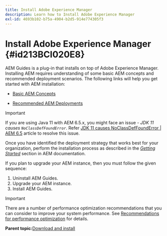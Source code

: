 ```yaml
---
title: Install Adobe Experience Manager
description: Learn how to Install Adobe Experience Manager
exl-id: 4693b102-b75a-4904-b2d5-914e774305f3
---
```

# Install Adobe Experience Manager {#id213BCI020E8}

AEM Guides is a plug-in that installs on top of Adobe Experience Manager. Installing AEM requires understanding of some basic AEM concepts and recommended deployment scenarios. The following links will help you get started with AEM installation:

-   [Basic AEM Concepts](https://helpx.adobe.com/experience-manager/6-5/sites/deploying/using/deploy.html#BasicConcepts)

-   [Recommended AEM Deployments](https://helpx.adobe.com/experience-manager/6-5/sites/deploying/using/recommended-deploys.html)


>[!IMPORTANT]
>
> If you are using Java 11 with AEM 6.5.x, you might face an issue - *JDK 11 causes `NoClassDefFoundError`*. Refer [JDK 11 causes NoClassDefFoundError \| AEM 6.5](https://helpx.adobe.com/experience-manager/kb/jdk-11-causes-noclassdeffounderror---aem-6-5.html) article to resolve this issue.

Once you have identified the deployment strategy that works best for your organization, perform the installation process as described in the *[Getting Started](https://helpx.adobe.com/experience-manager/6-5/sites/deploying/using/deploy.html#GettingStarted)* section in AEM documentation.

If you plan to upgrade your AEM instance, then you must follow the given sequence:

1.  Uninstall AEM Guides.
1.  Upgrade your AEM instance.
1.  Install AEM Guides.

>[!IMPORTANT]
>
> There are a number of performance optimization recommendations that you can consider to improve your system performance. See [Recommendations for performance optimization](download-install-recommend-perf-optimiz.md#) for details.

**Parent topic:**[Download and install](download-install.md)
